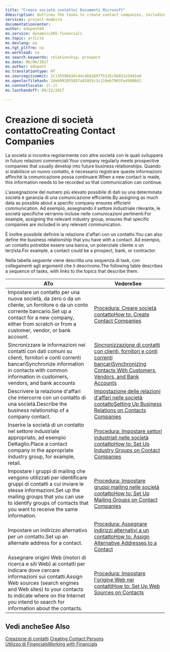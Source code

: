 ```yaml
---
title: "Creare società contatto| Documenti Microsoft"
ddescription: Outlines the tasks to create contact companies, including assigning relevant data about prospects and defining the business relationships you have with companies.
services: project-madeira
documentationcenter: 
author: edupont04
ms.service: dynamics365-financials
ms.topic: article
ms.devlang: na
ms.tgt_pltfrm: na
ms.workload: na
ms.search.keywords: relationship, prospect
ms.date: 06/06/2017
ms.author: edupont
ms.translationtype: HT
ms.sourcegitcommit: 2c13559bb3dc44cdb61697f5135c5b931e34d2a8
ms.openlocfilehash: 2deb992855857a83955c3c119eb7903fe45088d2
ms.contentlocale: it-it
ms.lasthandoff: 09/22/2017

---
```

# <a name="creating-contact-companies"></a><span data-ttu-id="73062-102">Creazione di società contatto</span><span class="sxs-lookup"><span data-stu-id="73062-102">Creating Contact Companies</span></span>
<span data-ttu-id="73062-103">La società si incontra regolarmente con altre società con le quali svilupperà in futuro relazioni commerciali.</span><span class="sxs-lookup"><span data-stu-id="73062-103">Your company regularly meets prospective companies that usually develop into future business relationships.</span></span> <span data-ttu-id="73062-104">Quando si stabilisce un nuovo contatto, è necessario registrare queste informazioni affinché la comunicazione possa continuare.</span><span class="sxs-lookup"><span data-stu-id="73062-104">When a new contact is made, this information needs to be recorded so that communication can continue.</span></span>

<span data-ttu-id="73062-105">L'assegnazione del numero più elevato possibile di dati su una determinata società è garanzia di una comunicazione efficiente.</span><span class="sxs-lookup"><span data-stu-id="73062-105">By assigning as much data as possible about a specific company ensures efficient communication.</span></span> <span data-ttu-id="73062-106">Ad esempio, assegnando il settore industriale rilevante, le società specifiche verranno incluse nelle comunicazioni pertinenti.</span><span class="sxs-lookup"><span data-stu-id="73062-106">For example, assigning the relevant industry group, ensures that specific companies are included in any relevant communication.</span></span>

<span data-ttu-id="73062-107">È inoltre possibile definire la relazione d'affari con un contatto.</span><span class="sxs-lookup"><span data-stu-id="73062-107">You can also define the business relationship that you have with a contact.</span></span> <span data-ttu-id="73062-108">Ad esempio, un contatto potrebbe essere una banca, un potenziale cliente o un terzista.</span><span class="sxs-lookup"><span data-stu-id="73062-108">For example, a contact could be a prospect, bank, or contractor.</span></span>

<span data-ttu-id="73062-109">Nella tabella seguente viene descritta una sequenza di task, con collegamenti agli argomenti che li descrivono.</span><span class="sxs-lookup"><span data-stu-id="73062-109">The following table describes a sequence of tasks, with links to the topics that describe them.</span></span> 

| <span data-ttu-id="73062-110">A</span><span class="sxs-lookup"><span data-stu-id="73062-110">To</span></span> | <span data-ttu-id="73062-111">Vedere</span><span class="sxs-lookup"><span data-stu-id="73062-111">See</span></span> |
| --- | --- |
| <span data-ttu-id="73062-112">Impostare un contatto per una nuova società, da zero o da un cliente, un fornitore o da un conto corrente bancario.</span><span class="sxs-lookup"><span data-stu-id="73062-112">Set up a contact for a new company, either from scratch or from a customer, vendor, or bank account.</span></span> |[<span data-ttu-id="73062-113">Procedura: Creare società contatto</span><span class="sxs-lookup"><span data-stu-id="73062-113">How to: Create Contact Companies</span></span>](marketing-how-create-contact-companies.md) |
| <span data-ttu-id="73062-114">Sincronizzare le informazioni nei contatti con dati comuni su clienti, fornitori e conti correnti bancari</span><span class="sxs-lookup"><span data-stu-id="73062-114">Synchronize information in contacts with common information in customers, vendors, and bank accounts</span></span> |[<span data-ttu-id="73062-115">Sincronizzazione di contatti con clienti, fornitori e conti correnti bancari</span><span class="sxs-lookup"><span data-stu-id="73062-115">Synchronizing Contacts With Customers, Vendors, and Bank Accounts</span></span>](marketing-synchronize-contacts-customers-vendors-bank-accounts.md) |
| <span data-ttu-id="73062-116">Descrivere la relazione d'affari che intercorre con un contatto di una società.</span><span class="sxs-lookup"><span data-stu-id="73062-116">Describe the business relationship of a company contact.</span></span> |[<span data-ttu-id="73062-117">Impostazione delle relazioni d'affari nelle società contatto</span><span class="sxs-lookup"><span data-stu-id="73062-117">Setting Up Business Relations on Contacts Companies</span></span>](marketing-business-relations.md) |
| <span data-ttu-id="73062-118">Inserire la società di un contatto nel settore industriale appropriato, ad esempio Dettaglio.</span><span class="sxs-lookup"><span data-stu-id="73062-118">Place a contact company in the appropriate industry group, for example, retail.</span></span> |[<span data-ttu-id="73062-119">Procedura: Impostare settori industriali nelle società contatto</span><span class="sxs-lookup"><span data-stu-id="73062-119">How to: Set Up Industry Groups on Contact Companies</span></span>](marketing-industry-groups.md) |
| <span data-ttu-id="73062-120">Impostare i gruppi di mailing che vengono utilizzati per identificare gruppi di contatti a cui inviare le stesse informazioni.</span><span class="sxs-lookup"><span data-stu-id="73062-120">Set up the mailing groups that you can use to identify groups of contacts that you want to receive the same information.</span></span> |[<span data-ttu-id="73062-121">Procedura: Impostare gruppi mailing nelle società contatto</span><span class="sxs-lookup"><span data-stu-id="73062-121">How to: Set Up Mailing Groups on Contact Companies</span></span>](marketing-mailing-groups.md) |
| <span data-ttu-id="73062-122">Impostare un indirizzo alternativo per un contatto.</span><span class="sxs-lookup"><span data-stu-id="73062-122">Set up an alternate address for a contact.</span></span> |[<span data-ttu-id="73062-123">Procedura: Assegnare indirizzi alternativi a un contatto</span><span class="sxs-lookup"><span data-stu-id="73062-123">How to: Assign Alternative Addresses to a Contact</span></span>](marketing-how-assign-alternate-address.md) |
| <span data-ttu-id="73062-124">Assegnare origini Web (motori di ricerca e siti Web) ai contatti per indicare dove cercare informazioni sui contatti.</span><span class="sxs-lookup"><span data-stu-id="73062-124">Assign Web sources (search engines and Web sites) to your contacts to indicate where on the Internet you intend to search for information about the contacts.</span></span> |[<span data-ttu-id="73062-125">Procedura: Impostare l'origine Web nei contatti</span><span class="sxs-lookup"><span data-stu-id="73062-125">How to: Set Up Web Sources on Contacts</span></span>](marketing-web-sources.md) |

## <a name="see-also"></a><span data-ttu-id="73062-126">Vedi anche</span><span class="sxs-lookup"><span data-stu-id="73062-126">See Also</span></span>
<span data-ttu-id="73062-127">[Creazione di contatti](marketing-create-contact-persons.md) </span><span class="sxs-lookup"><span data-stu-id="73062-127">[Creating Contact Persons](marketing-create-contact-persons.md) </span></span>  
[<span data-ttu-id="73062-128">Utilizzo di Financials</span><span class="sxs-lookup"><span data-stu-id="73062-128">Working with Financials</span></span>](ui-work-product.md)

